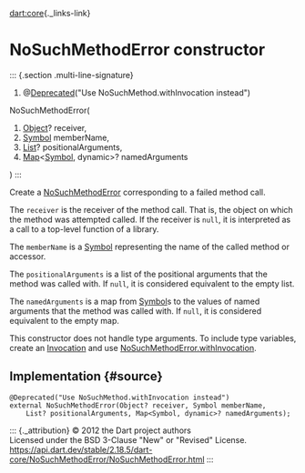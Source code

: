 [dart:core](../../dart-core/dart-core-library){._links-link}

NoSuchMethodError constructor
=============================

::: {.section .multi-line-signature}
<div>

1.  @[Deprecated](../deprecated-class)(\"Use NoSuchMethod.withInvocation
    instead\")

</div>

NoSuchMethodError(

1.  [Object](../object-class)? receiver,
2.  [Symbol](../symbol-class) memberName,
3.  [List](../list-class)? positionalArguments,
4.  [Map](../map-class)\<[Symbol](../symbol-class), dynamic\>?
    namedArguments

)
:::

Create a [NoSuchMethodError](../nosuchmethoderror-class) corresponding
to a failed method call.

The `receiver` is the receiver of the method call. That is, the object
on which the method was attempted called. If the receiver is `null`, it
is interpreted as a call to a top-level function of a library.

The `memberName` is a [Symbol](../symbol-class) representing the name of
the called method or accessor.

The `positionalArguments` is a list of the positional arguments that the
method was called with. If `null`, it is considered equivalent to the
empty list.

The `namedArguments` is a map from [Symbol](../symbol-class)s to the
values of named arguments that the method was called with. If `null`, it
is considered equivalent to the empty map.

This constructor does not handle type arguments. To include type
variables, create an [Invocation](../invocation-class) and use
[NoSuchMethodError.withInvocation](nosuchmethoderror.withinvocation).

Implementation {#source}
--------------

``` {.language-dart data-language="dart"}
@Deprecated("Use NoSuchMethod.withInvocation instead")
external NoSuchMethodError(Object? receiver, Symbol memberName,
    List? positionalArguments, Map<Symbol, dynamic>? namedArguments);
```

::: {._attribution}
© 2012 the Dart project authors\
Licensed under the BSD 3-Clause \"New\" or \"Revised\" License.\
<https://api.dart.dev/stable/2.18.5/dart-core/NoSuchMethodError/NoSuchMethodError.html>
:::
